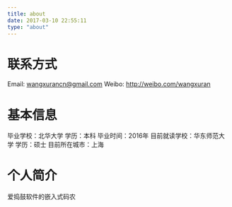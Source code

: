 ```yaml
---
title: about
date: 2017-03-10 22:55:11
type: "about"
---
```

# 联系方式

Email: wangxurancn@gmail.com 
Weibo: http://weibo.com/wangxuran

# 基本信息

毕业学校：北华大学 
学历：本科 
毕业时间：2016年 
目前就读学校：华东师范大学
学历：硕士
目前所在城市：上海

# 个人简介

爱捣鼓软件的嵌入式码农

